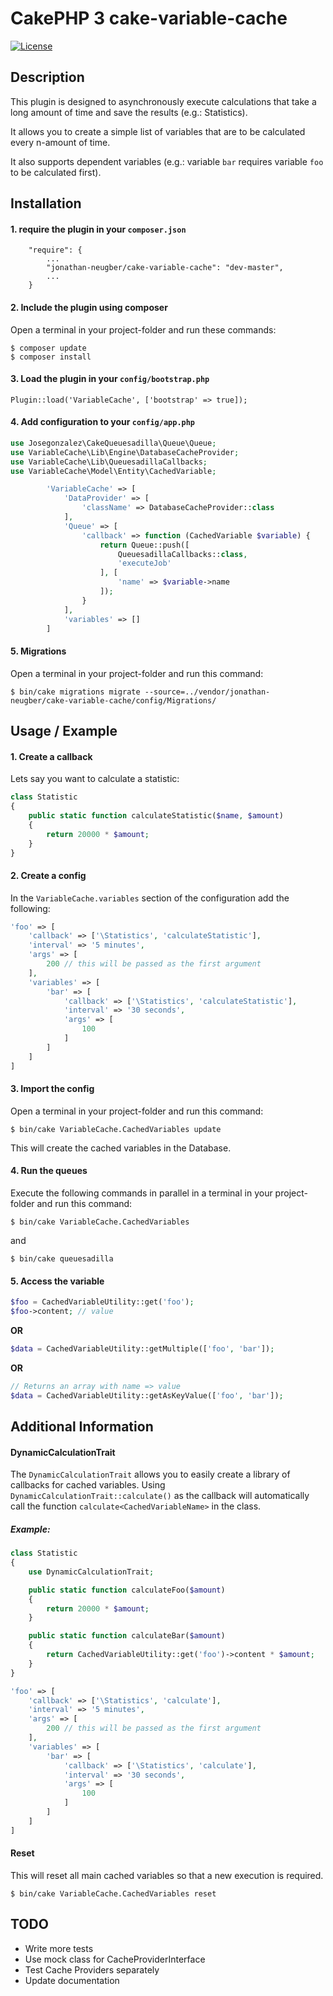 # CakePHP 3 cake-variable-cache

[![License](https://img.shields.io/badge/license-MIT-brightgreen.svg?style=flat-square)](LICENSE.txt)

## Description
This plugin is designed to asynchronously execute calculations that take a long amount of time and save the results (e.g.: Statistics).

It allows you to create a simple list of variables that are to be calculated every n-amount of time.

It also supports dependent variables (e.g.: variable `bar` requires variable `foo` to be calculated first).

## Installation

#### 1. require the plugin in your `composer.json`

		"require": {
			...
			"jonathan-neugber/cake-variable-cache": "dev-master",
			...
		}

#### 2. Include the plugin using composer
Open a terminal in your project-folder and run these commands:

	$ composer update
	$ composer install


#### 3. Load the plugin in your `config/bootstrap.php`

	Plugin::load('VariableCache', ['bootstrap' => true]);

#### 4. Add configuration to your `config/app.php`

```php
use Josegonzalez\CakeQueuesadilla\Queue\Queue;
use VariableCache\Lib\Engine\DatabaseCacheProvider;
use VariableCache\Lib\QueuesadillaCallbacks;
use VariableCache\Model\Entity\CachedVariable;
```

```php
        'VariableCache' => [
            'DataProvider' => [
                'className' => DatabaseCacheProvider::class
            ],
            'Queue' => [
                'callback' => function (CachedVariable $variable) {
                    return Queue::push([
                        QueuesadillaCallbacks::class,
                        'executeJob'
                    ], [
                        'name' => $variable->name
                    ]);
                }
            ],
            'variables' => []
        ]
```

#### 5. Migrations

Open a terminal in your project-folder and run this command:

    $ bin/cake migrations migrate --source=../vendor/jonathan-neugber/cake-variable-cache/config/Migrations/

## Usage / Example

#### 1. Create a callback

Lets say you want to calculate a statistic:

```php
class Statistic
{
    public static function calculateStatistic($name, $amount)
    {
        return 20000 * $amount;
    }
}
```

#### 2. Create a config

In the `VariableCache.variables` section of the configuration add the following:

```php
'foo' => [
    'callback' => ['\Statistics', 'calculateStatistic'],
    'interval' => '5 minutes',
    'args' => [
        200 // this will be passed as the first argument
    ],
    'variables' => [
        'bar' => [
            'callback' => ['\Statistics', 'calculateStatistic'],
            'interval' => '30 seconds',
            'args' => [
                100
            ]
        ]
    ]
]
```

#### 3. Import the config

Open a terminal in your project-folder and run this command:

    $ bin/cake VariableCache.CachedVariables update

This will create the cached variables in the Database.

#### 4. Run the queues

Execute the following commands in parallel in a terminal in your project-folder and run this command:

    $ bin/cake VariableCache.CachedVariables

and

    $ bin/cake queuesadilla

#### 5. Access the variable

```php
$foo = CachedVariableUtility::get('foo');
$foo->content; // value
```
**OR**
```php
$data = CachedVariableUtility::getMultiple(['foo', 'bar']);
```
**OR**
```php
// Returns an array with name => value
$data = CachedVariableUtility::getAsKeyValue(['foo', 'bar']);
```

## Additional Information

#### DynamicCalculationTrait
The `DynamicCalculationTrait` allows you to easily create a library of callbacks for cached variables.
Using `DynamicCalculationTrait::calculate()` as the callback will automatically call
the function `calculate<CachedVariableName>` in the class.
##### Example:

```php
class Statistic
{
    use DynamicCalculationTrait;

    public static function calculateFoo($amount)
    {
        return 20000 * $amount;
    }

    public static function calculateBar($amount)
    {
        return CachedVariableUtility::get('foo')->content * $amount;
    }
}
```


```php
'foo' => [
    'callback' => ['\Statistics', 'calculate'],
    'interval' => '5 minutes',
    'args' => [
        200 // this will be passed as the first argument
    ],
    'variables' => [
        'bar' => [
            'callback' => ['\Statistics', 'calculate'],
            'interval' => '30 seconds',
            'args' => [
                100
            ]
        ]
    ]
]
```

#### Reset
This will reset all main cached variables so that a new execution is required.

    $ bin/cake VariableCache.CachedVariables reset

## TODO

- Write more tests
 - Use mock class for CacheProviderInterface
 - Test Cache Providers separately
- Update documentation
